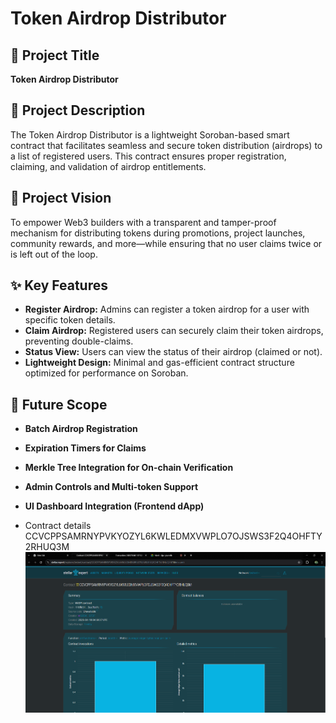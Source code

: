# Token Airdrop Distributor

## 📌 Project Title
**Token Airdrop Distributor**

## 📄 Project Description
The Token Airdrop Distributor is a lightweight Soroban-based smart contract that facilitates seamless and secure token distribution (airdrops) to a list of registered users. This contract ensures proper registration, claiming, and validation of airdrop entitlements.

## 🌟 Project Vision
To empower Web3 builders with a transparent and tamper-proof mechanism for distributing tokens during promotions, project launches, community rewards, and more—while ensuring that no user claims twice or is left out of the loop.

## ✨ Key Features
- **Register Airdrop:** Admins can register a token airdrop for a user with specific token details.
- **Claim Airdrop:** Registered users can securely claim their token airdrops, preventing double-claims.
- **Status View:** Users can view the status of their airdrop (claimed or not).
- **Lightweight Design:** Minimal and gas-efficient contract structure optimized for performance on Soroban.

## 🔮 Future Scope
- **Batch Airdrop Registration**
- **Expiration Timers for Claims**
- **Merkle Tree Integration for On-chain Verification**
- **Admin Controls and Multi-token Support**
- **UI Dashboard Integration (Frontend dApp)**

- Contract details CCVCPPSAMRNYPVKYOZYL6KWLEDMXVWPLO7OJSWS3F2Q4OHFTY2RHUQ3M
![alt text](image.png)